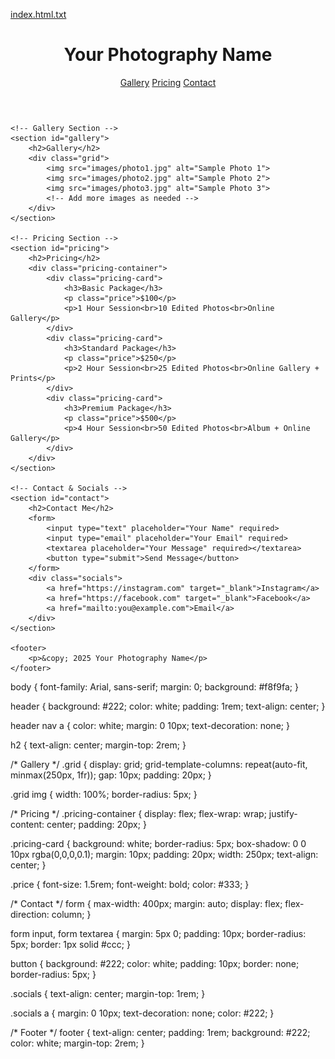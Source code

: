 [index.html.txt](https://github.com/user-attachments/files/21692587/index.html.txt)
<!DOCTYPE html>
<html lang="en">
<head>
    <meta charset="UTF-8">
    <meta name="viewport" content="width=device-width, initial-scale=1.0">
    <title>Indelible Imprints</title>
    <link rel="stylesheet" href="styles.css">
</head>
<body>
    <header>
        <h1>Your Photography Name</h1>
        <nav>
            <a href="#gallery">Gallery</a>
            <a href="#pricing">Pricing</a>
            <a href="#contact">Contact</a>
        </nav>
    </header>

    <!-- Gallery Section -->
    <section id="gallery">
        <h2>Gallery</h2>
        <div class="grid">
            <img src="images/photo1.jpg" alt="Sample Photo 1">
            <img src="images/photo2.jpg" alt="Sample Photo 2">
            <img src="images/photo3.jpg" alt="Sample Photo 3">
            <!-- Add more images as needed -->
        </div>
    </section>

    <!-- Pricing Section -->
    <section id="pricing">
        <h2>Pricing</h2>
        <div class="pricing-container">
            <div class="pricing-card">
                <h3>Basic Package</h3>
                <p class="price">$100</p>
                <p>1 Hour Session<br>10 Edited Photos<br>Online Gallery</p>
            </div>
            <div class="pricing-card">
                <h3>Standard Package</h3>
                <p class="price">$250</p>
                <p>2 Hour Session<br>25 Edited Photos<br>Online Gallery + Prints</p>
            </div>
            <div class="pricing-card">
                <h3>Premium Package</h3>
                <p class="price">$500</p>
                <p>4 Hour Session<br>50 Edited Photos<br>Album + Online Gallery</p>
            </div>
        </div>
    </section>

    <!-- Contact & Socials -->
    <section id="contact">
        <h2>Contact Me</h2>
        <form>
            <input type="text" placeholder="Your Name" required>
            <input type="email" placeholder="Your Email" required>
            <textarea placeholder="Your Message" required></textarea>
            <button type="submit">Send Message</button>
        </form>
        <div class="socials">
            <a href="https://instagram.com" target="_blank">Instagram</a>
            <a href="https://facebook.com" target="_blank">Facebook</a>
            <a href="mailto:you@example.com">Email</a>
        </div>
    </section>

    <footer>
        <p>&copy; 2025 Your Photography Name</p>
    </footer>
</body>
</html>



body {
    font-family: Arial, sans-serif;
    margin: 0;
    background: #f8f9fa;
}

header {
    background: #222;
    color: white;
    padding: 1rem;
    text-align: center;
}

header nav a {
    color: white;
    margin: 0 10px;
    text-decoration: none;
}

h2 {
    text-align: center;
    margin-top: 2rem;
}

/* Gallery */
.grid {
    display: grid;
    grid-template-columns: repeat(auto-fit, minmax(250px, 1fr));
    gap: 10px;
    padding: 20px;
}

.grid img {
    width: 100%;
    border-radius: 5px;
}

/* Pricing */
.pricing-container {
    display: flex;
    flex-wrap: wrap;
    justify-content: center;
    padding: 20px;
}

.pricing-card {
    background: white;
    border-radius: 5px;
    box-shadow: 0 0 10px rgba(0,0,0,0.1);
    margin: 10px;
    padding: 20px;
    width: 250px;
    text-align: center;
}

.price {
    font-size: 1.5rem;
    font-weight: bold;
    color: #333;
}

/* Contact */
form {
    max-width: 400px;
    margin: auto;
    display: flex;
    flex-direction: column;
}

form input, form textarea {
    margin: 5px 0;
    padding: 10px;
    border-radius: 5px;
    border: 1px solid #ccc;
}

button {
    background: #222;
    color: white;
    padding: 10px;
    border: none;
    border-radius: 5px;
}

.socials {
    text-align: center;
    margin-top: 1rem;
}

.socials a {
    margin: 0 10px;
    text-decoration: none;
    color: #222;
}

/* Footer */
footer {
    text-align: center;
    padding: 1rem;
    background: #222;
    color: white;
    margin-top: 2rem;
}
